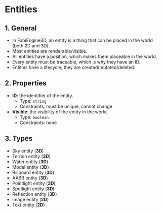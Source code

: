 # Entities

## 1. General

- In FabiEngine3D, an entity is a thing that can be placed in the world (both 2D and 3D).
- Most entities are renderable/visible.
- All entities have a position, which makes them placeable in the world.
- Every entity must be traceable, which is why they have an ID.
- Entities have a lifecycle; they are created/mutated/deleted.

## 2. Properties

- **ID**: the identifier of the entity.
  - Type: `string`
  - Constraints: must be unique, cannot change
- **Visible**: the visibility of the entity in the world.
  - Type: `boolean`
  - Constraints: none

## 3. Types

- Sky entity (**3D**)
- Terrain entity (**3D**)
- Water entity (**3D**)
- Model entity (**3D**)
- Billboard entity (**3D**)
- AABB entity (**3D**)
- Pointlight entity (**3D**)
- Spotlight entity (**3D**)
- Reflection entity (**3D**)
- Image entity (**2D**)
- Text entity (**2D**)
